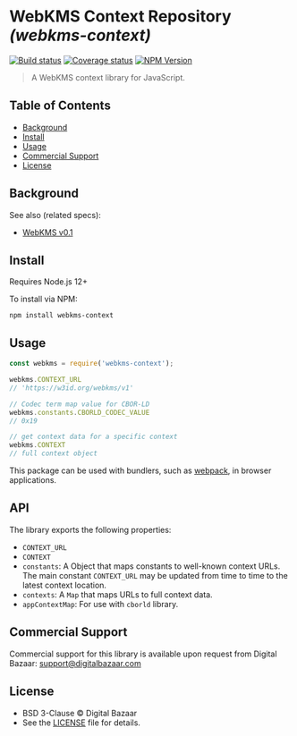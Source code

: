 # WebKMS Context Repository _(webkms-context)_

[![Build status](https://img.shields.io/github/workflow/status/digitalbazaar/webkms-context/Node.js%20CI)](https://github.com/digitalbazaar/webkms-context/actions?query=workflow%3A%22Node.js+CI%22)
[![Coverage status](https://img.shields.io/codecov/c/github/digitalbazaar/webkms-context)](https://codecov.io/gh/digitalbazaar/webkms-context)
[![NPM Version](https://img.shields.io/npm/v/webkms-context.svg)](https://npm.im/webkms-context)

> A WebKMS context library for JavaScript.

## Table of Contents

- [Background](#background)
- [Install](#install)
- [Usage](#usage)
- [Commercial Support](#commercial-support)
- [License](#license)

## Background

See also (related specs):

* [WebKMS v0.1](https://w3c-ccg.github.io/webkms/)

## Install

Requires Node.js 12+

To install via NPM:

```
npm install webkms-context
```

## Usage

```js
const webkms = require('webkms-context');

webkms.CONTEXT_URL
// 'https://w3id.org/webkms/v1'

// Codec term map value for CBOR-LD
webkms.constants.CBORLD_CODEC_VALUE
// 0x19

// get context data for a specific context
webkms.CONTEXT
// full context object
```

This package can be used with bundlers, such as [webpack][], in browser
applications.

## API

The library exports the following properties:
- `CONTEXT_URL`
- `CONTEXT`
- `constants`: A Object that maps constants to well-known context URLs. The
  main constant `CONTEXT_URL` may be updated from time to time to the
  latest context location.
- `contexts`: A `Map` that maps URLs to full context data.
- `appContextMap`: For use with `cborld` library.


## Commercial Support

Commercial support for this library is available upon request from
Digital Bazaar: support@digitalbazaar.com

## License

- BSD 3-Clause © Digital Bazaar
- See the [LICENSE](./LICENSE) file for details.

[webpack]: https://webpack.js.org/
